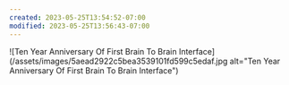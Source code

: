 ```yaml
---
created: 2023-05-25T13:54:52-07:00
modified: 2023-05-25T13:56:43-07:00
---
```


![Ten Year Anniversary Of First Brain To Brain Interface](/assets/images/5aead2922c5bea3539101fd599c5edaf.jpg alt="Ten Year Anniversary Of First Brain To Brain Interface") 
